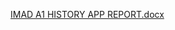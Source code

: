 [IMAD A1 HISTORY APP REPORT.docx](https://github.com/user-attachments/files/15754196/IMAD.A1.HISTORY.APP.REPORT.docx)
